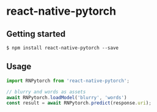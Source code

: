 
# react-native-pytorch

## Getting started

`$ npm install react-native-pytorch --save`

## Usage
```javascript
import RNPytorch from 'react-native-pytorch';

// blurry and words as assets
await RNPytorch.loadModel('blurry', 'words')
const result = await RNPytorch.predict(response.uri);

```
  
